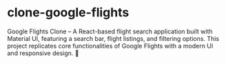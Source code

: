 # clone-google-flights
Google Flights Clone – A React-based flight search application built with Material UI, featuring a search bar, flight listings, and filtering options. This project replicates core functionalities of Google Flights with a modern UI and responsive design. 🚀
